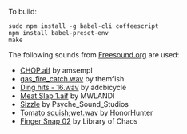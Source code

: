 To build:

```
sudo npm install -g babel-cli coffeescript
npm install babel-preset-env
make
```

The following sounds from [Freesound.org](https://www.freesound.org) are used:

* [CHOP.aif](https://www.freesound.org/people/amsempl/sounds/151968/) by amsempl
* [gas\_fire\_catch.wav](https://www.freesound.org/people/themfish/sounds/45809/) by themfish
* [Ding hits - 16.wav](https://www.freesound.org/people/adcbicycle/sounds/13944/) by adcbicycle
* [Meat Slap 1.aif](https://www.freesound.org/people/MWLANDI/sounds/85845/) by MWLANDI
* [Sizzle](https://www.freesound.org/people/Psyche_Sound_Studios/sounds/253544/) by Psyche\_Sound\_Studios
* [Tomato squish;wet.wav](https://www.freesound.org/people/HonorHunter/sounds/271666/) by HonorHunter
* [Finger Snap 02](https://www.freesound.org/people/chaosportal/sounds/137104/) by Library of Chaos
